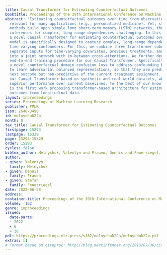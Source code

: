 ```yaml
---
title: Causal Transformer for Estimating Counterfactual Outcomes
booktitle: Proceedings of the 39th International Conference on Machine Learning
abstract: 'Estimating counterfactual outcomes over time from observational data is
  relevant for many applications (e.g., personalized medicine). Yet, state-of-the-art
  methods build upon simple long short-term memory (LSTM) networks, thus rendering
  inferences for complex, long-range dependencies challenging. In this paper, we develop
  a novel Causal Transformer for estimating counterfactual outcomes over time. Our
  model is specifically designed to capture complex, long-range dependencies among
  time-varying confounders. For this, we combine three transformer subnetworks with
  separate inputs for time-varying covariates, previous treatments, and previous outcomes
  into a joint network with in-between cross-attentions. We further develop a custom,
  end-to-end training procedure for our Causal Transformer. Specifically, we propose
  a novel counterfactual domain confusion loss to address confounding bias: it aims
  to learn adversarial balanced representations, so that they are predictive of the
  next outcome but non-predictive of the current treatment assignment. We evaluate
  our Causal Transformer based on synthetic and real-world datasets, where it achieves
  superior performance over current baselines. To the best of our knowledge, this
  is the first work proposing transformer-based architecture for estimating counterfactual
  outcomes from longitudinal data.'
layout: inproceedings
series: Proceedings of Machine Learning Research
publisher: PMLR
issn: 2640-3498
id: melnychuk22a
month: 0
tex_title: Causal Transformer for Estimating Counterfactual Outcomes
firstpage: 15293
lastpage: 15329
page: 15293-15329
order: 15293
cycles: false
bibtex_author: Melnychuk, Valentyn and Frauen, Dennis and Feuerriegel, Stefan
author:
- given: Valentyn
  family: Melnychuk
- given: Dennis
  family: Frauen
- given: Stefan
  family: Feuerriegel
date: 2022-06-28
address:
container-title: Proceedings of the 39th International Conference on Machine Learning
volume: '162'
genre: inproceedings
issued:
  date-parts:
  - 2022
  - 6
  - 28
pdf: https://proceedings.mlr.press/v162/melnychuk22a/melnychuk22a.pdf
extras: []
# Format based on citeproc: http://blog.martinfenner.org/2013/07/30/citeproc-yaml-for-bibliographies/
---
```

